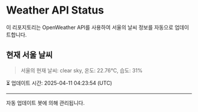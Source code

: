 
# Weather API Status

이 리포지토리는 OpenWeather API를 사용하여 서울의 날씨 정보를 자동으로 업데이트합니다.

## 현재 서울 날씨
> 서울의 현재 날씨: clear sky, 온도: 22.76°C, 습도: 31%

⏳ 업데이트 시간: 2025-04-11 04:23:54 (UTC)

---
자동 업데이트 봇에 의해 관리됩니다.
